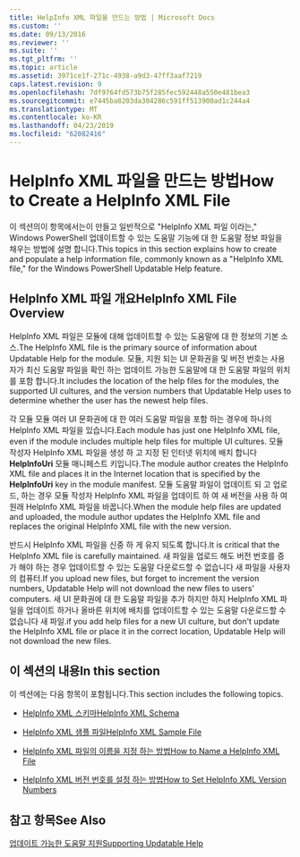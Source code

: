 ```yaml
---
title: HelpInfo XML 파일을 만드는 방법 | Microsoft Docs
ms.custom: ''
ms.date: 09/13/2016
ms.reviewer: ''
ms.suite: ''
ms.tgt_pltfrm: ''
ms.topic: article
ms.assetid: 3971ce1f-271c-4938-a9d3-47ff3aaf7219
caps.latest.revision: 9
ms.openlocfilehash: 7df9764fd573b75f285fec592448a550e481bea3
ms.sourcegitcommit: e7445ba8203da304286c591ff513900ad1c244a4
ms.translationtype: MT
ms.contentlocale: ko-KR
ms.lasthandoff: 04/23/2019
ms.locfileid: "62082416"
---
```

# <a name="how-to-create-a-helpinfo-xml-file"></a><span data-ttu-id="74110-102">HelpInfo XML 파일을 만드는 방법</span><span class="sxs-lookup"><span data-stu-id="74110-102">How to Create a HelpInfo XML File</span></span>

<span data-ttu-id="74110-103">이 섹션의이 항목에서는이 만들고 일반적으로 "HelpInfo XML 파일 이라는," Windows PowerShell 업데이트할 수 있는 도움말 기능에 대 한 도움말 정보 파일을 채우는 방법에 설명 합니다.</span><span class="sxs-lookup"><span data-stu-id="74110-103">This topics in this section explains how to create and populate a help information file, commonly known as a "HelpInfo XML file," for the Windows PowerShell Updatable Help feature.</span></span>

## <a name="helpinfo-xml-file-overview"></a><span data-ttu-id="74110-104">HelpInfo XML 파일 개요</span><span class="sxs-lookup"><span data-stu-id="74110-104">HelpInfo XML File Overview</span></span>

<span data-ttu-id="74110-105">HelpInfo XML 파일은 모듈에 대해 업데이트할 수 있는 도움말에 대 한 정보의 기본 소스.</span><span class="sxs-lookup"><span data-stu-id="74110-105">The HelpInfo XML file is the primary source of information about Updatable Help for the module.</span></span> <span data-ttu-id="74110-106">모듈, 지원 되는 UI 문화권을 및 버전 번호는 사용자가 최신 도움말 파일을 확인 하는 업데이트 가능한 도움말에 대 한 도움말 파일의 위치를 포함 합니다.</span><span class="sxs-lookup"><span data-stu-id="74110-106">It includes the location of the help files for the modules, the supported UI cultures, and the version numbers that Updatable Help uses to determine whether the user has the newest help files.</span></span>

<span data-ttu-id="74110-107">각 모듈 모듈 여러 UI 문화권에 대 한 여러 도움말 파일을 포함 하는 경우에 하나의 HelpInfo XML 파일을 있습니다.</span><span class="sxs-lookup"><span data-stu-id="74110-107">Each module has just one HelpInfo XML file, even if the module includes multiple help files for multiple UI cultures.</span></span> <span data-ttu-id="74110-108">모듈 작성자 HelpInfo XML 파일을 생성 하 고 지정 된 인터넷 위치에 배치 합니다 **HelpInfoUri** 모듈 매니페스트 키입니다.</span><span class="sxs-lookup"><span data-stu-id="74110-108">The module author creates the HelpInfo XML file and places it in the Internet location that is specified by the **HelpInfoUri** key in the module manifest.</span></span> <span data-ttu-id="74110-109">모듈 도움말 파일이 업데이트 되 고 업로드, 하는 경우 모듈 작성자 HelpInfo XML 파일을 업데이트 하 여 새 버전을 사용 하 여 원래 HelpInfo XML 파일을 바꿉니다.</span><span class="sxs-lookup"><span data-stu-id="74110-109">When the module help files are updated and uploaded, the module author updates the HelpInfo XML file and replaces the original HelpInfo XML file with the new version.</span></span>

<span data-ttu-id="74110-110">반드시 HelpInfo XML 파일을 신중 하 게 유지 되도록 합니다.</span><span class="sxs-lookup"><span data-stu-id="74110-110">It is critical that the HelpInfo XML file is carefully maintained.</span></span> <span data-ttu-id="74110-111">새 파일을 업로드 해도 버전 번호를 증가 해야 하는 경우 업데이트할 수 있는 도움말 다운로드할 수 없습니다 새 파일을 사용자의 컴퓨터.</span><span class="sxs-lookup"><span data-stu-id="74110-111">If you upload new files, but forget to increment the version numbers, Updatable Help will not download the new files to users' computers.</span></span> <span data-ttu-id="74110-112">새 UI 문화권에 대 한 도움말 파일을 추가 하지만 하지 HelpInfo XML 파일을 업데이트 하거나 올바른 위치에 배치를 업데이트할 수 있는 도움말 다운로드할 수 없습니다 새 파일.</span><span class="sxs-lookup"><span data-stu-id="74110-112">if you add help files for a new UI culture, but don't update the HelpInfo XML file or place it in the correct location, Updatable Help will not download the new files.</span></span>

## <a name="in-this-section"></a><span data-ttu-id="74110-113">이 섹션의 내용</span><span class="sxs-lookup"><span data-stu-id="74110-113">In this section</span></span>

<span data-ttu-id="74110-114">이 섹션에는 다음 항목이 포함됩니다.</span><span class="sxs-lookup"><span data-stu-id="74110-114">This section includes the following topics.</span></span>

- [<span data-ttu-id="74110-115">HelpInfo XML 스키마</span><span class="sxs-lookup"><span data-stu-id="74110-115">HelpInfo XML Schema</span></span>](./helpinfo-xml-schema.md)

- [<span data-ttu-id="74110-116">HelpInfo XML 샘플 파일</span><span class="sxs-lookup"><span data-stu-id="74110-116">HelpInfo XML Sample File</span></span>](./helpinfo-xml-sample-file.md)

- [<span data-ttu-id="74110-117">HelpInfo XML 파일의 이름을 지정 하는 방법</span><span class="sxs-lookup"><span data-stu-id="74110-117">How to Name a HelpInfo XML File</span></span>](./how-to-name-a-helpinfo-xml-file.md)

- [<span data-ttu-id="74110-118">HelpInfo XML 버전 번호를 설정 하는 방법</span><span class="sxs-lookup"><span data-stu-id="74110-118">How to Set HelpInfo XML Version Numbers</span></span>](./how-to-set-helpinfo-xml-version-numbers.md)

## <a name="see-also"></a><span data-ttu-id="74110-119">참고 항목</span><span class="sxs-lookup"><span data-stu-id="74110-119">See Also</span></span>

[<span data-ttu-id="74110-120">업데이트 가능한 도움말 지원</span><span class="sxs-lookup"><span data-stu-id="74110-120">Supporting Updatable Help</span></span>](./supporting-updatable-help.md)